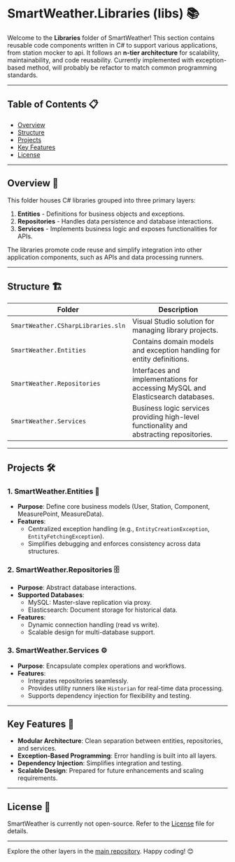 # SmartWeather.Libraries (libs) 📚

Welcome to the **Libraries** folder of SmartWeather! This section contains reusable code components written in C# to support various applications, from station mocker to api. It follows an **n-tier architecture** for scalability, maintainability, and code reusability. Currently implemented with exception-based method, will probably be refactor to match common programming standards.


---

## Table of Contents 📋

- [Overview](#overview-)
- [Structure](#structure-)
- [Projects](#projects-)
- [Key Features](#key-features-)
- [License](LICENSE)

---

## Overview 📝

This folder houses C# libraries grouped into three primary layers:
1. **Entities** - Definitions for business objects and exceptions.
2. **Repositories** - Handles data persistence and database interactions.
3. **Services** - Implements business logic and exposes functionalities for APIs.

The libraries promote code reuse and simplify integration into other application components, such as APIs and data processing runners.

---

## Structure 🏗️

| Folder                        | Description                                                                                         |
|-------------------------------|-----------------------------------------------------------------------------------------------------|
| `SmartWeather.CSharpLibraries.sln` | Visual Studio solution for managing library projects.                                                |
| `SmartWeather.Entities`       | Contains domain models and exception handling for entity definitions.                              |
| `SmartWeather.Repositories`   | Interfaces and implementations for accessing MySQL and Elasticsearch databases.                     |
| `SmartWeather.Services`       | Business logic services providing high-level functionality and abstracting repositories.             |

---

## Projects 🛠️

### 1. **SmartWeather.Entities** 🧱
- **Purpose**: Define core business models (User, Station, Component, MeasurePoint, MeasureData).
- **Features**:
  - Centralized exception handling (e.g., `EntityCreationException`, `EntityFetchingException`).
  - Simplifies debugging and enforces consistency across data structures.

### 2. **SmartWeather.Repositories** 🗄️
- **Purpose**: Abstract database interactions.
- **Supported Databases**:
  - MySQL: Master-slave replication via proxy.
  - Elasticsearch: Document storage for historical data.
- **Features**:
  - Dynamic connection handling (read vs write).
  - Scalable design for multi-database support.

### 3. **SmartWeather.Services** ⚙️
- **Purpose**: Encapsulate complex operations and workflows.
- **Features**:
  - Integrates repositories seamlessly.
  - Provides utility runners like `Historian` for real-time data processing.
  - Supports dependency injection for flexibility and testing.

---

## Key Features 🌟

- **Modular Architecture**: Clean separation between entities, repositories, and services.
- **Exception-Based Programming**: Error handling is built into all layers.
- **Dependency Injection**: Simplifies integration and testing.
- **Scalable Design**: Prepared for future enhancements and scaling requirements.

---

## License 📜

SmartWeather is currently not open-source. Refer to the [License](../LICENSE) file for details.

---

Explore the other layers in the [main repository](../README.md). Happy coding! 😊


